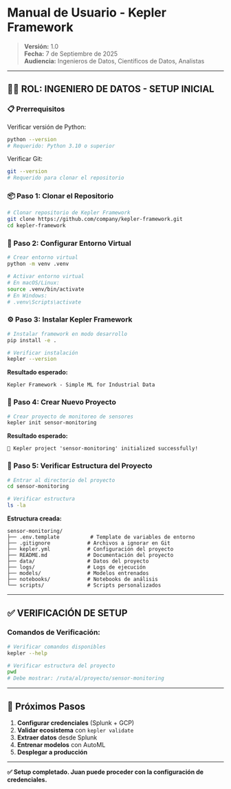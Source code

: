 # Manual de Usuario - Kepler Framework

> **Versión:** 1.0  
> **Fecha:** 7 de Septiembre de 2025  
> **Audiencia:** Ingenieros de Datos, Científicos de Datos, Analistas

---

## 👨‍💼 **ROL: INGENIERO DE DATOS - SETUP INICIAL**

### **📋 Prerrequisitos**

Verificar versión de Python:
```bash
python --version
# Requerido: Python 3.10 o superior
```

Verificar Git:
```bash
git --version
# Requerido para clonar el repositorio
```

### **📦 Paso 1: Clonar el Repositorio**

```bash
# Clonar repositorio de Kepler Framework
git clone https://github.com/company/kepler-framework.git
cd kepler-framework
```

### **🔧 Paso 2: Configurar Entorno Virtual**

```bash
# Crear entorno virtual
python -m venv .venv

# Activar entorno virtual
# En macOS/Linux:
source .venv/bin/activate
# En Windows:
# .venv\Scripts\activate
```

### **⚙️ Paso 3: Instalar Kepler Framework**

```bash
# Instalar framework en modo desarrollo
pip install -e .

# Verificar instalación
kepler --version
```

**Resultado esperado:**
```
Kepler Framework - Simple ML for Industrial Data
```

### **🚀 Paso 4: Crear Nuevo Proyecto**

```bash
# Crear proyecto de monitoreo de sensores
kepler init sensor-monitoring
```

**Resultado esperado:**
```
🎉 Kepler project 'sensor-monitoring' initialized successfully!
```

### **📁 Paso 5: Verificar Estructura del Proyecto**

```bash
# Entrar al directorio del proyecto
cd sensor-monitoring

# Verificar estructura
ls -la
```

**Estructura creada:**
```
sensor-monitoring/
├── .env.template          # Template de variables de entorno
├── .gitignore            # Archivos a ignorar en Git
├── kepler.yml            # Configuración del proyecto
├── README.md             # Documentación del proyecto
├── data/                 # Datos del proyecto
├── logs/                 # Logs de ejecución
├── models/               # Modelos entrenados
├── notebooks/            # Notebooks de análisis
└── scripts/              # Scripts personalizados
```

---

## ✅ **VERIFICACIÓN DE SETUP**

### **Comandos de Verificación:**

```bash
# Verificar comandos disponibles
kepler --help

# Verificar estructura del proyecto
pwd
# Debe mostrar: /ruta/al/proyecto/sensor-monitoring
```

---

## 📝 **Próximos Pasos**

1. **Configurar credenciales** (Splunk + GCP)
2. **Validar ecosistema** con `kepler validate`
3. **Extraer datos** desde Splunk
4. **Entrenar modelos** con AutoML
5. **Desplegar a producción**

---

**✅ Setup completado. Juan puede proceder con la configuración de credenciales.**
